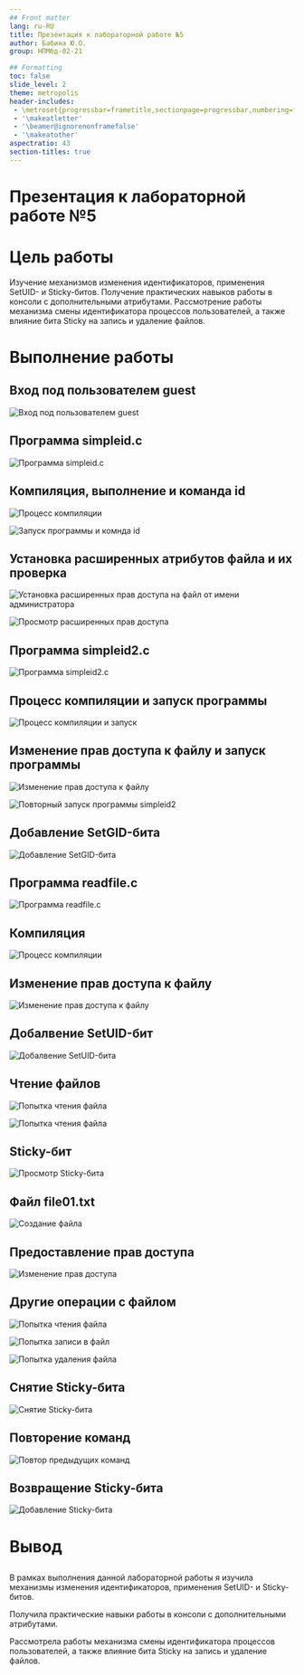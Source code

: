 ```yaml
---
## Front matter
lang: ru-RU
title: Презентация к лабораторной работе №5
author: Бабина Ю.О.
group: НПМбд-02-21

## Formatting
toc: false
slide_level: 2
theme: metropolis
header-includes: 
 - \metroset{progressbar=frametitle,sectionpage=progressbar,numbering=fraction}
 - '\makeatletter'
 - '\beamer@ignorenonframefalse'
 - '\makeatother'
aspectratio: 43
section-titles: true
---
```


# Презентация к лабораторной работе №5


# Цель работы
Изучение механизмов изменения идентификаторов, применения
SetUID- и Sticky-битов. 
Получение практических навыков работы в консоли с дополнительными атрибутами. Рассмотрение работы механизма
смены идентификатора процессов пользователей, а также влияние бита
Sticky на запись и удаление файлов.

# Выполнение работы

## Вход под пользователем guest

![Вход под пользователем guest](images/s1.png)

## Программа simpleid.c

![Программа simpleid.c](images/s2.png)

## Компиляция, выполнение и команда id

![Процесс компиляции](images/s3.png)

![Запуск программы и комнда id](images/s5.png)

## Установка расширенных атрибутов файла и их проверка

 ![Установка расширенных прав доступа на файл от имени администратора](images/s4.png)

![Просмотр расширенных прав доступа](images/s5.png)

## Программа simpleid2.c

![Программа simpleid2.c](images/s6.png)

## Процесс компиляции и запуск программы

![Процесс компиляции и запуск](images/s7.png)

## Изменение прав доступа к файлу и запуск программы

![Изменение прав доступа к файлу](images/s8.png)

![Повторный запуск программы simpleid2](images/s9.png)

## Добавление SetGID-бита

![Добавление SetGID-бита](images/s10.png)

## Программа readfile.c

![Программа readfile.c](images/s11.png)

## Компиляция

![Процесс компиляции](images/s12.png)

## Изменение прав доступа к файлу

![Изменение прав доступа к файлу](images/s13.png)

## Добалвение SetUID-бит

![Добалвение SetUID-бита](images/s14_1.png)

## Чтение файлов

![Попытка чтения файла](images/s15.png)

![Попытка чтения файла](images/s16.png)

## Sticky-бит

![Просмотр Sticky-бита](images/s17.png)

## Файл file01.txt

![Создание файла](images/s18.png)

## Предоставление прав доступа

![Изменение прав доступа](images/s19.png)

## Другие операции с файлом 

![Попытка чтения файла](images/s20.png)

![Попытка записи в файл](images/s23.png)

![Попытка удаления файла](images/s24.png)

## Снятие Sticky-бита

![Снятие Sticky-бита](images/s25.png)

## Повторение команд

![Повтор предыдущих команд](images/s26.png)

## Возвращение Sticky-бита

![Добавление Sticky-бита](images/s27.png)

# Вывод
## 
В рамках выполнения данной лабораторной работы я изучила механизмы изменения идентификаторов, применения SetUID- и Sticky-битов.

Получила практические навыки работы в консоли с дополнительными атрибутами.

 Рассмотрела работы механизма смены идентификатора процессов пользователей, а также влияние бита
Sticky на запись и удаление файлов.
